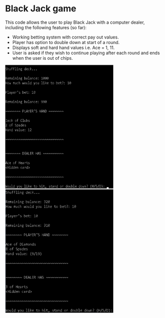 # Black Jack game

 This code allows the user to play Black Jack with a computer dealer, including
 the following features (so far):

 - Working betting system with correct pay out values.
 - Player has option to double down at start of a round.
 - Displays soft and hard hand values i.e. Ace = 1, 11.
 - User is asked if they wish to continue playing after each round and ends
 when the user is out of chips.

<p float="left">
  <img src="Screenshots/Screenshot_1.png" width="350" height="400"/>
  <img hspace="30"/>
  <img src="Screenshots/Screenshot_2.png" width="350" height="400"/>
</p>
